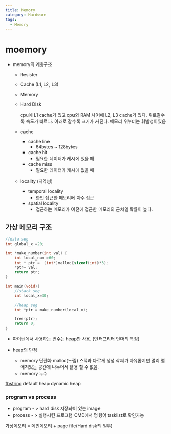 ```yaml
---
title: Memory
category: Hardware
tags:
  - Memory
---
```


# moemory

- memory의 계층구조
  - Resister
  - Cache (L1, L2, L3)
  - Memory
  - Hard DIsk

    cpu에 L1 cache가 있고 cpu와 RAM 사이에 L2, L3 cache가 있다.
    위로갈수록 속도가 빠르다. 아래로 갈수록 크기가 커진다.
    메모리 위부터는 휘발성이있음

  - cache
    - cache line
      - 64bytes ~ 128bytes
    - cache hit
      - 필요한 데이터가 캐시에 있을 때
    - cache miss
      - 필요한 데이터가 캐시에 없을 때

  - locality (지역성)
    - temporal locality
      - 한번 접근한 메모리에 자주 접근
    - spatial locality
      - 접근하는 메모리가 이전에 접근한 메모리의 근처일 확률이 높다.

## 가상 메모리 구조

~~~c
//data seg
int global_x =20;

int *make_number(int val) {
    int local_num =60;
    int * ptr =  (int*)malloc(sizeof(int)*3);
    *ptr= val;
    return ptr;
}

int main(void){
    //stack seg
    int local_x=30;

    //heap seg
    int *ptr = make_number(local_x);

    free(ptr);
    return 0;
}
~~~

- 파이썬에서 사용하는 변수는 heap만 사용. (인터프리터 언어의 특징)

- heap의 단점
  - memory 단편화
    malloc(느림)
    스택과 다르게 생성 삭제가 자유롭지만 멀리 떨어져있는 공간에 나누어서 활용 할 수 없음.
  - memory 누수

[fbstring]()
default heap
dynamic heap



### program vs process

- program - > hard disk 저장되어 있는 image
- process - > 실행시킨 프로그램
  CMD에서 명령어 tasklist로 확인가능

가상메모리 = 메인메모리 + page file(Hard disk의 일부)